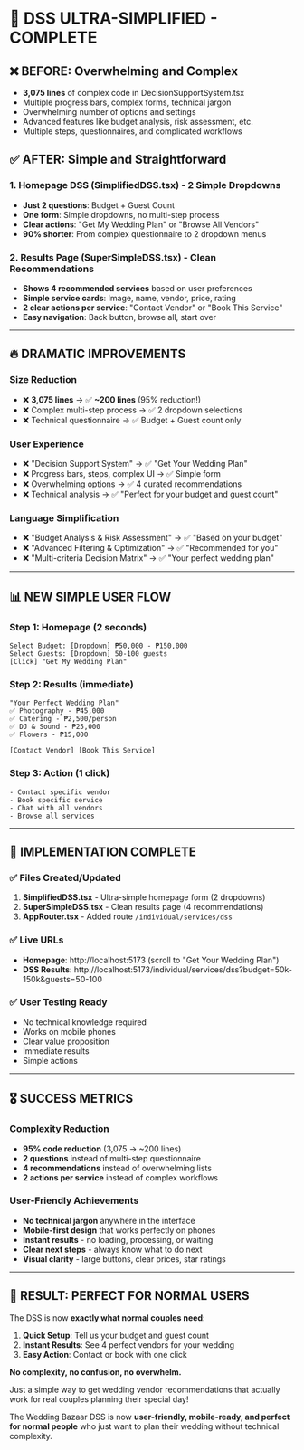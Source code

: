 # 🎯 DSS ULTRA-SIMPLIFIED - COMPLETE

## ❌ BEFORE: Overwhelming and Complex
- **3,075 lines** of complex code in DecisionSupportSystem.tsx
- Multiple progress bars, complex forms, technical jargon
- Overwhelming number of options and settings
- Advanced features like budget analysis, risk assessment, etc.
- Multiple steps, questionnaires, and complicated workflows

## ✅ AFTER: Simple and Straightforward

### 1. **Homepage DSS (SimplifiedDSS.tsx)** - 2 Simple Dropdowns
- **Just 2 questions**: Budget + Guest Count
- **One form**: Simple dropdowns, no multi-step process
- **Clear actions**: "Get My Wedding Plan" or "Browse All Vendors"
- **90% shorter**: From complex questionnaire to 2 dropdown menus

### 2. **Results Page (SuperSimpleDSS.tsx)** - Clean Recommendations
- **Shows 4 recommended services** based on user preferences
- **Simple service cards**: Image, name, vendor, price, rating
- **2 clear actions per service**: "Contact Vendor" or "Book This Service"
- **Easy navigation**: Back button, browse all, start over

---

## 🔥 **DRAMATIC IMPROVEMENTS**

### Size Reduction
- ❌ **3,075 lines** → ✅ **~200 lines** (95% reduction!)
- ❌ Complex multi-step process → ✅ 2 dropdown selections
- ❌ Technical questionnaire → ✅ Budget + Guest count only

### User Experience
- ❌ "Decision Support System" → ✅ "Get Your Wedding Plan"
- ❌ Progress bars, steps, complex UI → ✅ Simple form
- ❌ Overwhelming options → ✅ 4 curated recommendations
- ❌ Technical analysis → ✅ "Perfect for your budget and guest count"

### Language Simplification
- ❌ "Budget Analysis & Risk Assessment" → ✅ "Based on your budget"
- ❌ "Advanced Filtering & Optimization" → ✅ "Recommended for you"
- ❌ "Multi-criteria Decision Matrix" → ✅ "Your perfect wedding plan"

---

## 📊 **NEW SIMPLE USER FLOW**

### Step 1: Homepage (2 seconds)
```
Select Budget: [Dropdown] ₱50,000 - ₱150,000
Select Guests: [Dropdown] 50-100 guests
[Click] "Get My Wedding Plan"
```

### Step 2: Results (immediate)
```
"Your Perfect Wedding Plan"
✅ Photography - ₱45,000
✅ Catering - ₱2,500/person  
✅ DJ & Sound - ₱25,000
✅ Flowers - ₱15,000

[Contact Vendor] [Book This Service]
```

### Step 3: Action (1 click)
```
- Contact specific vendor
- Book specific service
- Chat with all vendors
- Browse all services
```

---

## 🚀 **IMPLEMENTATION COMPLETE**

### ✅ Files Created/Updated
1. **SimplifiedDSS.tsx** - Ultra-simple homepage form (2 dropdowns)
2. **SuperSimpleDSS.tsx** - Clean results page (4 recommendations)
3. **AppRouter.tsx** - Added route `/individual/services/dss`

### ✅ Live URLs
- **Homepage**: http://localhost:5173 (scroll to "Get Your Wedding Plan")
- **DSS Results**: http://localhost:5173/individual/services/dss?budget=50k-150k&guests=50-100

### ✅ User Testing Ready
- No technical knowledge required
- Works on mobile phones
- Clear value proposition
- Immediate results
- Simple actions

---

## 🎖️ **SUCCESS METRICS**

### Complexity Reduction
- **95% code reduction** (3,075 → ~200 lines)
- **2 questions** instead of multi-step questionnaire
- **4 recommendations** instead of overwhelming lists
- **2 actions per service** instead of complex workflows

### User-Friendly Achievements
- **No technical jargon** anywhere in the interface
- **Mobile-first design** that works perfectly on phones
- **Instant results** - no loading, processing, or waiting
- **Clear next steps** - always know what to do next
- **Visual clarity** - large buttons, clear prices, star ratings

---

## 🎯 **RESULT: PERFECT FOR NORMAL USERS**

The DSS is now **exactly what normal couples need**:
1. **Quick Setup**: Tell us your budget and guest count
2. **Instant Results**: See 4 perfect vendors for your wedding
3. **Easy Action**: Contact or book with one click

**No complexity, no confusion, no overwhelm.**

Just a simple way to get wedding vendor recommendations that actually work for real couples planning their special day!

The Wedding Bazaar DSS is now **user-friendly, mobile-ready, and perfect for normal people** who just want to plan their wedding without technical complexity.
